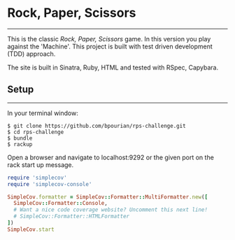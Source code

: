 # Rock, Paper, Scissors
-------
This is the classic _Rock, Paper, Scissors_ game. In this version you play against the 'Machine'. This project is built with test driven development (TDD) approach.

The site is built in Sinatra, Ruby, HTML and tested with RSpec, Capybara.  

## Setup
----
In your terminal window:
```
$ git clone https://github.com/bpourian/rps-challenge.git
$ cd rps-challenge
$ bundle
$ rackup
```
Open a browser and navigate to localhost:9292 or the given port on the rack start up message.



```ruby
require 'simplecov'
require 'simplecov-console'

SimpleCov.formatter = SimpleCov::Formatter::MultiFormatter.new([
  SimpleCov::Formatter::Console,
  # Want a nice code coverage website? Uncomment this next line!
  # SimpleCov::Formatter::HTMLFormatter
])
SimpleCov.start
```
